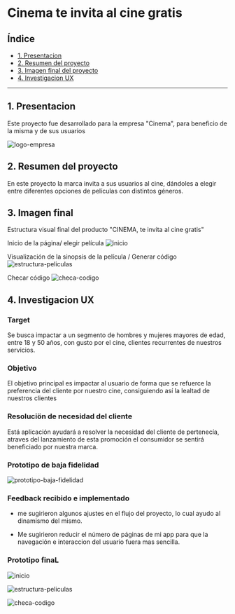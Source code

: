 # Cinema te invita al cine gratis

## Índice

* [1. Presentacion](#1-presentacion)
* [2. Resumen del proyecto](#2-resumen-del-proyecto)
* [3. Imagen final del proyecto](#3-imagen-final)
* [4. Investigacion UX](#4-investigacio-ux)

***

## 1. Presentacion

Este proyecto  fue desarrollado para la empresa "Cinema", para beneficio de la misma y de sus usuarios

![logo-empresa](https://i.ibb.co/cbKNYMh/logo-solo-1.png)


## 2. Resumen del proyecto

En este proyecto  la marca invita  a sus usuarios al cine, dándoles a elegir entre diferentes opciones de películas con distintos géneros.

## 3. Imagen final

Estructura visual final del producto "CINEMA, te invita al cine gratis"

Inicio de la página/ elegir película
![inicio](https://i.ibb.co/vLgDHFG/inicio-b.jpg)

Visualización de la sinopsis de la película / Generar código
![estructura-peliculas](https://i.ibb.co/XWkmMwn/selleccion-peli.jpg)

Checar código
![checa-codigo](https://i.ibb.co/q0fDw4f/checar.jpg)

## 4. Investigacion UX

### Target

Se busca impactar a un segmento de hombres y mujeres mayores de edad, entre 18 y 50 años, con gusto por el cine, clientes recurrentes de nuestros servicios.

### Objetivo

El objetivo principal es impactar al usuario de forma que se refuerce la preferencia del cliente por nuestro cine, consiguiendo así la lealtad de nuestros clientes

### Resoluciön de necesidad del cliente

Está aplicación ayudará a resolver la necesidad del cliente de pertenecía, atraves del lanzamiento de esta promoción el consumidor se sentirá beneficiado por nuestra marca.


### Prototipo de baja fidelidad

![prototipo-baja-fidelidad](https://i.ibb.co/x1KkCbY/protoptipo-de-baja.jpg)



### Feedback recibido e implementado

- me sugirieron algunos ajustes en el flujo del proyecto, lo cual ayudo al dinamismo del mismo.

- Me sugirieron reducir el número de páginas de mi app para que la navegación e interaccion del usuario fuera mas sencilla.


### Prototipo finaL

![inicio](https://i.ibb.co/9cb16jd/inicio.jpg)

![estructura-peliculas](https://i.ibb.co/fMMKdpq/peliculas.jpg)

![checa-codigo](https://i.ibb.co/HYxKQ3b/codigp.jpg)
